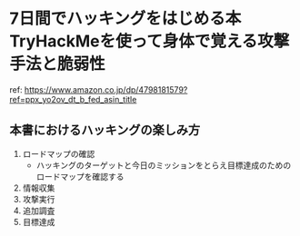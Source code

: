 # 7日間でハッキングをはじめる本 TryHackMeを使って身体で覚える攻撃手法と脆弱性

ref: <https://www.amazon.co.jp/dp/4798181579?ref=ppx_yo2ov_dt_b_fed_asin_title>

## 本書におけるハッキングの楽しみ方

1. ロードマップの確認
   - ハッキングのターゲットと今日のミッションをとらえ目標達成のためのロードマップを確認する
2. 情報収集
3. 攻撃実行
4. 追加調査
5. 目標達成
